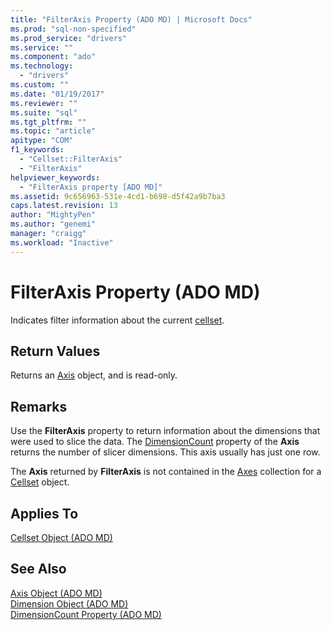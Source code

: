 ```yaml
---
title: "FilterAxis Property (ADO MD) | Microsoft Docs"
ms.prod: "sql-non-specified"
ms.prod_service: "drivers"
ms.service: ""
ms.component: "ado"
ms.technology:
  - "drivers"
ms.custom: ""
ms.date: "01/19/2017"
ms.reviewer: ""
ms.suite: "sql"
ms.tgt_pltfrm: ""
ms.topic: "article"
apitype: "COM"
f1_keywords: 
  - "Cellset::FilterAxis"
  - "FilterAxis"
helpviewer_keywords: 
  - "FilterAxis property [ADO MD]"
ms.assetid: 9c656963-531e-4cd1-b698-d5f42a9b7ba3
caps.latest.revision: 13
author: "MightyPen"
ms.author: "genemi"
manager: "craigg"
ms.workload: "Inactive"
---
```

# FilterAxis Property (ADO MD)
Indicates filter information about the current [cellset](../../../ado/reference/ado-md-api/cellset-object-ado-md.md).  
  
## Return Values  
 Returns an [Axis](../../../ado/reference/ado-md-api/axis-object-ado-md.md) object, and is read-only.  
  
## Remarks  
 Use the **FilterAxis** property to return information about the dimensions that were used to slice the data. The [DimensionCount](../../../ado/reference/ado-md-api/dimensioncount-property-ado-md.md) property of the **Axis** returns the number of slicer dimensions. This axis usually has just one row.  
  
 The **Axis** returned by **FilterAxis** is not contained in the [Axes](../../../ado/reference/ado-md-api/axes-collection-ado-md.md) collection for a [Cellset](../../../ado/reference/ado-md-api/cellset-object-ado-md.md) object.  
  
## Applies To  
 [Cellset Object (ADO MD)](../../../ado/reference/ado-md-api/cellset-object-ado-md.md)  
  
## See Also  
 [Axis Object (ADO MD)](../../../ado/reference/ado-md-api/axis-object-ado-md.md)   
 [Dimension Object (ADO MD)](../../../ado/reference/ado-md-api/dimension-object-ado-md.md)   
 [DimensionCount Property (ADO MD)](../../../ado/reference/ado-md-api/dimensioncount-property-ado-md.md)
